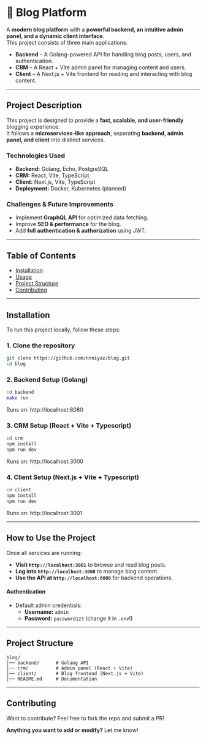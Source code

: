# 📰 Blog Platform

A **modern blog platform** with a **powerful backend, an intuitive admin panel, and a dynamic client interface**.  
This project consists of three main applications:  

- **Backend** – A Golang-powered API for handling blog posts, users, and authentication.  
- **CRM** – A React + Vite admin panel for managing content and users.  
- **Client** – A Next.js + Vite frontend for reading and interacting with blog content.  

---

## **Project Description**

This project is designed to provide a **fast, scalable, and user-friendly** blogging experience.  
It follows a **microservices-like approach**, separating **backend, admin panel, and client** into distinct services.

### **Technologies Used**
- **Backend:** Golang, Echo, PostgreSQL  
- **CRM:** React, Vite, TypeScript  
- **Client:** Next.js, Vite, TypeScript  
- **Deployment:** Docker, Kubernetes (planned)  

### **Challenges & Future Improvements**
- Implement **GraphQL API** for optimized data fetching.  
- Improve **SEO & performance** for the blog.  
- Add **full authentication & authorization** using JWT.  

---

## **Table of Contents**
- [Installation](#installation)
- [Usage](#how-to-use-the-project)
- [Project Structure](#project-structure)
- [Contributing](#contributing)

---

## **Installation**

To run this project locally, follow these steps:

### **1. Clone the repository**
```sh
git clone https://github.com/nnniyaz/blog.git
cd blog
```

### **2. Backend Setup (Golang)**
```sh
cd backend
make run
```
Runs on: http://localhost:8080

### **3. CRM Setup (React + Vite + Typescript)**
```sh
cd crm
npm install
npm run dev
```
Runs on: http://localhost:3000

### **4. Client Setup (Next.js + Vite + Typescript)**
```sh
cd client
npm install
npm run dev
```
Runs on: http://localhost:3001

---

## **How to Use the Project**
Once all services are running:  
- **Visit `http://localhost:3001`** to browse and read blog posts.  
- **Log into `http://localhost:3000`** to manage blog content.  
- **Use the API at `http://localhost:8080`** for backend operations.  

#### **Authentication**
- Default admin credentials:  
  - **Username:** `admin`  
  - **Password:** `password123` (change it in `.env`!)  

---

## **Project Structure**
```
blog/
│── backend/      # Golang API
│── crm/          # Admin panel (React + Vite)
│── client/       # Blog frontend (Next.js + Vite)
│── README.md     # Documentation
```

---

## **Contributing**
Want to contribute? Feel free to fork the repo and submit a PR!

**Anything you want to add or modify?** Let me know!
